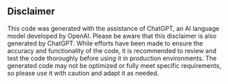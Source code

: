 ## Disclaimer
This code was generated with the assistance of ChatGPT, an AI language model developed by OpenAI. Please be aware that this disclaimer is also generated by ChatGPT. While efforts have been made to ensure the accuracy and functionality of the code, it is recommended to review and test the code thoroughly before using it in production environments. The generated code may not be optimized or fully meet specific requirements, so please use it with caution and adapt it as needed.
